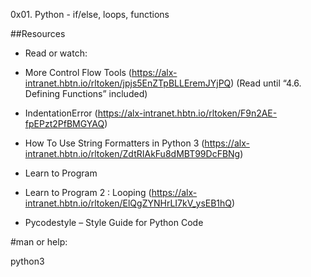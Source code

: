 0x01. Python - if/else, loops, functions

##Resources
* Read or watch:

* More Control Flow Tools (https://alx-intranet.hbtn.io/rltoken/jpjs5EnZTpBLLEremJYjPQ) (Read until “4.6. Defining Functions” included)

* IndentationError (https://alx-intranet.hbtn.io/rltoken/F9n2AE-fpEPzt2PfBMGYAQ)

* How To Use String Formatters in Python 3 (https://alx-intranet.hbtn.io/rltoken/ZdtRIAkFu8dMBT99DcFBNg)

* Learn to Program

* Learn to Program 2 : Looping (https://alx-intranet.hbtn.io/rltoken/ElQgZYNHrLI7kV_ysEB1hQ)

* Pycodestyle – Style Guide for Python Code

#man or help:

python3
